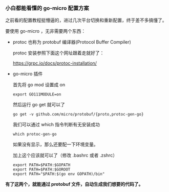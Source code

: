 ### 小白都能看懂的 go-micro 配置方案

之前看的配置教程挺懵逼的，进过几次平台切换和重新配置，终于差不多搞懂了。

要使用 go-micro ，无非需要两个东西：

* protoc 也称为 protobuf 编译器(Protocol Buffer Compiler)

  protoc 安装参照下面这个网址跟着走就好了：

  https://grpc.io/docs/protoc-installation/

* go-micro 插件

  首先将 go mod 设置成 on

  ```shell
  export GO111MODULE=on
  ```

  然后运行 go get 就可以了

  ```shell
  go get -v github.com/micro/protobuf/{proto,protoc-gen-go}
  ```

  我们可以通过 which 指令判断有无安装成功

  ```shell
  which protoc-gen-go
  ```

  如果没有显示，那么还要配一下环境变量。

  加上这个应该就可以了（修改 .bashrc 或者 .zshrc）

  ```shell
  export PATH=$PATH:$GOPATH
  export PATH=$PATH:$GOROOT
  export PATH="$PATH:$(go env GOPATH)/bin"
  ```

**有了这两个，就能通过 protobuf 文件，自动生成我们想要的代码了。**

